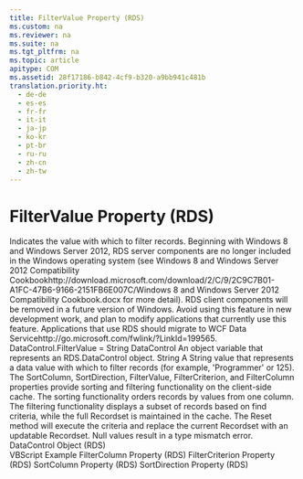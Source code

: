 ```yaml
---
title: FilterValue Property (RDS)
ms.custom: na
ms.reviewer: na
ms.suite: na
ms.tgt_pltfrm: na
ms.topic: article
apitype: COM
ms.assetid: 28f17186-b842-4cf9-b320-a9bb941c481b
translation.priority.ht: 
  - de-de
  - es-es
  - fr-fr
  - it-it
  - ja-jp
  - ko-kr
  - pt-br
  - ru-ru
  - zh-cn
  - zh-tw
---
```

# FilterValue Property (RDS)
<?xml version="1.0" encoding="utf-8"?>
<developerReferenceWithSyntaxDocument xmlns="http://ddue.schemas.microsoft.com/authoring/2003/5" xmlns:xlink="http://www.w3.org/1999/xlink" xmlns:xsi="http://www.w3.org/2001/XMLSchema-instance" xsi:schemaLocation="http://ddue.schemas.microsoft.com/authoring/2003/5 http://dduestorage.blob.core.windows.net/ddueschema/developer.xsd">
  <introduction>
    <para>Indicates the value with which to filter records.</para>
    <alert class="important">
      <para>Beginning with Windows 8 and Windows Server 2012, RDS server components are no longer included in the Windows operating system (see Windows 8 and <externalLink><linkText>Windows Server 2012 Compatibility Cookbook</linkText><linkUri>http://download.microsoft.com/download/2/C/9/2C9C7B01-A1FC-47B6-9166-2151FB6E007C/Windows 8 and Windows Server 2012 Compatibility Cookbook.docx</linkUri></externalLink> for more detail). RDS client components will be removed in a future version of Windows. Avoid using this feature in new development work, and plan to modify applications that currently use this feature. Applications that use RDS should migrate to <externalLink><linkText>WCF Data Service</linkText><linkUri>http://go.microsoft.com/fwlink/?LinkId=199565</linkUri></externalLink>.</para>
    </alert>
  </introduction>
  <syntaxSection>
    <legacySyntax>
<parameterReference>DataControl</parameterReference>.<legacyBold>FilterValue = </legacyBold><parameterReference>String</parameterReference></legacySyntax>
  </syntaxSection>
  <parameters>
    <content>
      <definitionTable>
        <definedTerm>
          <legacyItalic>DataControl</legacyItalic>
        </definedTerm>
        <definition>
          <para>An object variable that represents an <legacyLink xlink:href="d85ea4fc-451c-436e-97b8-58f92b149dd0">RDS.DataControl</legacyLink> object.</para>
        </definition>
        <definedTerm>
          <legacyItalic>String</legacyItalic>
        </definedTerm>
        <definition>
          <para>A <languageKeyword>String</languageKeyword> value that represents a data value with which to filter records (for example, <codeInline>'Programmer'</codeInline> or <codeInline>125</codeInline>).</para>
        </definition>
      </definitionTable>
    </content>
  </parameters>
  <languageReferenceRemarks>
    <content>
      <para>The <legacyLink xlink:href="f6f80f67-f0fb-4e63-a5f5-8fdf312aac63">SortColumn</legacyLink>, <legacyLink xlink:href="1d9d8715-e4ad-4ff3-bf7f-f1dc0532d8c2">SortDirection</legacyLink>, <unmanagedCodeEntityReference>FilterValue</unmanagedCodeEntityReference>, <legacyLink xlink:href="24eb03ba-ccfd-4353-b6af-03586b2da6fd">FilterCriterion</legacyLink>, and <legacyLink xlink:href="0a5473e8-8ce6-4518-83fb-4920b827e285">FilterColumn</legacyLink> properties provide sorting and filtering functionality on the client-side cache. The sorting functionality orders records by values from one column. The filtering functionality displays a subset of records based on find criteria, while the full <legacyLink xlink:href="ede1415f-c3df-4cc5-a05b-2576b2b84b60">Recordset</legacyLink> is maintained in the cache. The <legacyLink xlink:href="3957197a-f543-4d6b-9e11-67a77c2063b7">Reset</legacyLink> method will execute the criteria and replace the current <unmanagedCodeEntityReference>Recordset</unmanagedCodeEntityReference> with an updatable <unmanagedCodeEntityReference>Recordset</unmanagedCodeEntityReference>.</para>
      <para>Null values result in a type mismatch error.</para>
    </content>
  </languageReferenceRemarks>
  <section>
    <title>Applies To</title>
    <content>
      <para>
        <link xlink:href="d85ea4fc-451c-436e-97b8-58f92b149dd0">DataControl Object (RDS)</link>
      </para>
    </content>
  </section>
  <relatedTopics>
<link xlink:href="8a74802f-34d6-4676-bf94-07df5f8bff66">VBScript Example</link>
<link xlink:href="0a5473e8-8ce6-4518-83fb-4920b827e285">FilterColumn Property (RDS)</link>
<link xlink:href="24eb03ba-ccfd-4353-b6af-03586b2da6fd">FilterCriterion Property (RDS)</link>
<link xlink:href="f6f80f67-f0fb-4e63-a5f5-8fdf312aac63">SortColumn Property (RDS)</link>
<link xlink:href="1d9d8715-e4ad-4ff3-bf7f-f1dc0532d8c2">SortDirection Property (RDS)</link>
</relatedTopics>
</developerReferenceWithSyntaxDocument>